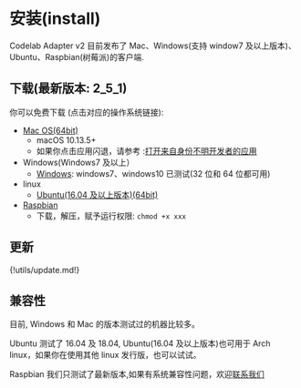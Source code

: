 # 安装(install)

Codelab Adapter v2 目前发布了 Mac、Windows(支持 window7 及以上版本)、Ubuntu、Raspbian(树莓派)的客户端.

## 下载(最新版本: 2_5_1)

你可以免费下载 (点击对应的操作系统链接):

*  [Mac OS(64bit)](http://scratch3-files.just4fun.site/codelab-adapter-mac-2_5_1.zip)
    *  macOS 10.13.5+
    *  如果你点击应用闪退，请参考 :[打开来自身份不明开发者的应用](https://support.apple.com/kb/PH25088?locale=zh_CN&viewlocale=zh_CN)
* Windows(Windows7 及以上）
    * [Windows](http://scratch3-files.just4fun.site/codelab-adapter-win-2_5_1.exe.zip): windows7、windows10 已测试(32 位和 64 位都可用)
* linux
    * [Ubuntu(16.04 及以上版本)(64bit)](http://scratch3-files.just4fun.site/codelab-adapter-ubuntu_2_5_1.zip)
* [Raspbian](http://scratch3-files.just4fun.site/codelab-adapter-rpi-2_5_1.zip)
    * 下载，解压，赋予运行权限: `chmod +x xxx`

## 更新

{!utils/update.md!}

## 兼容性

目前, Windows 和 Mac 的版本测试过的机器比较多。

Ubuntu 测试了 16.04 及 18.04, Ubuntu(16.04 及以上版本)也可用于 Arch linux，如果你在使用其他 linux 发行版，也可以试试。

Raspbian 我们只测试了最新版本,如果有系统兼容性问题，欢迎[联系我们](/about/contact/)

<!--
ps: MacOS 10.14 下，按钮无法显示文字, 但不影响正常使用 (按钮文字 可以参考下图)

<img src="../../img/adapter-exit-button.png" width=400 />
-->
